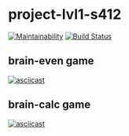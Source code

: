 # project-lvl1-s412
[![Maintainability](https://api.codeclimate.com/v1/badges/951b2c67cc5f5283eb36/maintainability)](https://codeclimate.com/github/soulle/project-lvl1-s412/maintainability)
[![Build Status](https://travis-ci.org/soulle/project-lvl1-s412.svg?branch=master)](https://travis-ci.org/soulle/project-lvl1-s412)
## brain-even game
[![asciicast](https://asciinema.org/a/7bej3Ouo868iIvdkOZRNYgIp7.svg)](https://asciinema.org/a/7bej3Ouo868iIvdkOZRNYgIp7)
## brain-calc game
[![asciicast](https://asciinema.org/a/j7mCqaUBH9NN0x1qVScxxaGbe.svg)](https://asciinema.org/a/j7mCqaUBH9NN0x1qVScxxaGbe)

